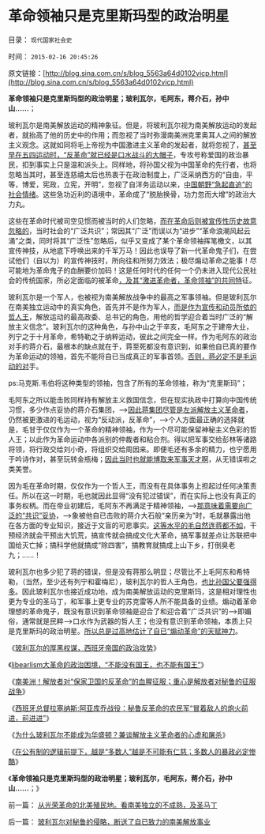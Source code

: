 # 革命领袖只是克里斯玛型的政治明星

目录： `现代国家社会史` 

时间： `2015-02-16 20:45:26` 

原文链接：[http://blog.sina.com.cn/s/blog_5563a64d0102vicp.html](http://blog.sina.com.cn/s/blog_5563a64d0102vicp.html)

**革命领袖只是克里斯玛型的政治明星；玻利瓦尔，毛阿东，蒋介石，孙中山……**；

玻利瓦尔是南美解放运动的精神象征。但是，将玻利瓦尔视为南美解放运动的发起者，就抬高了他的历史中的作用；而忽视了当时弥漫南美洲克里奥耳人之间的解放主义观念。这就如同将毛上帝视为中国激进主义革命的发起者，就将忽视了，[甚至早在五四运动时，“反革命”就已经是口水战斗的大帽子](../../../2013/7/19/咱国公知“五四革命思想”的不完全进化.md)，专攻号称爱国的政治暴民，扣到事实上只是温和派头上。同样地，将孙国父视为中国革命的先行者，也将忽略当其时，甚至连慈禧太后也热衷于在政治制度上，广泛采纳西方的“自由，平等，博爱，宪政，立宪，开明”，忽视了自洋务运动以来，[中国朝野“急起直追”的社会情绪](../../../2011/1/15/战场优势一分钟，市场经济十年功.md)。这些急功近利的语境中，革命成了“脱胎换骨，功力忽而大增”的政治大力丸。

这些在革命时代被司空见惯而被当时的人们忽略，[而在革命后则被宣传性历史故意忽略的](../../../2011/1/15/反思五四运动的局限性，道德治国不考虑国家成本；.md)，当时社会的“广泛共识”；常因其“广泛”而误以为“进步”“革命浪潮风起云涌”之类，同时将其“广泛性”忽略后，似乎又变成了某个革命领袖挥笔檄文，以其宣传神技，从地底下呼唤出来的千军万马！因此也误导了新一代革命鬼子们，在尝试他们（自以为）的宣传神技时，所向往和所努力效法；极尽煽动革命之能事！尽可能地为革命鬼子的血酬要价加码！这是任何时代的任何一个仍未进入现代公民社会的传统国家，所必定面临的被革命[，及其“激进革命者，革命领袖”的共同特](../../../2010/11/30/孔庆东老师玩政治是举重若轻啊.md)征。

玻利瓦尔是一个军人，也被视为南美解放战争中的最高之军事领袖。但是玻利瓦尔在南美独立运动中的真实角色，首先并不是作为军人，[而是作为宣传和动员所依的哲人王](../../../2015/2/4/玻利瓦尔若当国王，会改写南美历史吗？华盛顿呢？.md)，解放运动的最高政委、总书记的角色，用他的哲学迎合着当时广泛的“解放主义信念”。玻利瓦尔的这种角色，与孙中山之于辛亥，毛阿东之于建帝大业，列宁之于十月革命，希特勒之于纳粹运动，彼此之间完全一样。作为毛阿东的政治对手的蒋介石，最根本的缺点就在于，蒋至死都没有意识到，如果他自已真的要作为革命运动的领袖，首先不能将自已当成真正的军事首领。[否则，蒋必定不是毛运动的对](../../../2013/10/3/有中国特色的左右派，都有着“宣传万能”的共识.md)手。

ps:马克斯.韦伯将这种类型的领袖，包含了所有的革命领袖，称为“克里斯玛”；

毛阿东之所以能击败同样持有解放主义救国信念，但在现实执政中打算向中国传统习惯，多少作点妥协的蒋介石集团，——>[因此蒋集团尽管是左派解放主义革命者](../../../2014/1/12/凌驾国民的先进性，根本上不存在！.md)，仍然被更激进的毛运动，视为“反动派，反革命”，——>个人方面最正确的选择就是，毛甘于仅仅作为一个革命的精神领袖，作为一个尽可能保留神秘主义色彩的哲人王；以此作为革命运动中各派别的仲裁者和粘合剂。得以把军事交给彭林等诸路将领，将行政交给刘小奇，将组织交给周因来。即便毛还有多余的精力，也宁愿用于吟诗作对，甚至玩转金瓶梅；[因此当时也就能博取来军事天才啊](http://darthvad.blog.sohu.com/132102655.html)，从无错误啦之类美誉。

因为毛在革命时期，仅仅作为一个哲人王，而没有在具体事务上担起过任何决策责任。所以在这一时期，毛也就因此显得“没有犯过错误”，而在实际上也没有真正的事务权柄。而在帝业初建后，毛阿东不再满足于精神领袖，——>[那意味着需要向广泛的“共识”妥协](../../../2010/10/11/五四皮之不存毛将安附.md)，——>象被他自已击败的蒋介大石般“亲历亲为”时，毛就暴露出他在各方面的专业知识，接近于文盲的可悲事实。[这等水平的毛自然连蒋都不如](../../../2009/7/3/看看毛主席是怎样发动文革反腐的.md)，干预经济就会干预出大饥荒，搞宣传就会搞成文化大革命，搞军事就差点让苏联把中国给灭亡掉；搞科学他就搞成“除四害”，搞教育就搞成上山下乡，打倒臭老九；……！

玻利瓦尔也多少犯了蒋的错误，但是没有蒋那么明显；尽管比不上毛阿东和希特勒，（当然，至少还有列宁和霍梅尼），玻利瓦尔的哲人王角色，[也比孙国父要强得多](../../../2011/1/10/辛亥革命和孙国父的历史地位无足轻重；.md)。因此玻利瓦尔也接近成功地，成为南美解放运动的克里斯玛，这是相对理性也更为专业的圣马丁，和军事上更专业的苏克雷等人所不能具备的业绩。煽动着革命理想的革命鬼子，既没有意识到革命领袖是迎合了和迎合着“广泛共识”的——>即媚俗，通常就是民粹——>口水作为武器的哲人王；也没有意识到革命领袖，本质上只是克里斯玛的政治明星。[所以总是过高地估计了自已“煽动革命”的天赋神力](../../../2009/5/17/民主价值观不能持有政治野心.md)。

《[玻利瓦尔的厚黑权谋，西班牙帝国的政治攻势](../../../2015/2/3/玻利瓦尔的厚黑权谋，西班牙帝国的政治攻势；.md)》

《[libearlism大革命的政治困境，“不能没有国王，也不能有国王”](../../../2015/2/4/玻利瓦尔若当国王，会改写南美历史吗？华盛顿呢？.md)》

《[南美洲！解放者对“保家卫国的反革命”的血腥征服；重心是解放者对秘鲁的征服战争](../../../2015/2/5/南美洲！秘鲁！解放者对“保家卫国的反革命”的血腥征服；.md)》

《[西班牙总督拉塞纳斯;阿亚库乔战役：秘鲁反革命的农民军“冒着敌人的炮火前进，前进进”](../../../2015/2/5/秘鲁反革命的农民军“冒着敌人的炮火，前进，前进，前进进”.md)》

《[为什么玻利瓦尔不能成为华盛顿？兼谈解放主义革命者的心虚和屠杀](http://blog.sina.com.cn/s/blog_5563a64d0102vi4m.html)》

《[在公有制的逻辑前提下，越是“多数人”越是不可能有仁慈；多数人的暴政必定惨酷](../../../2015/2/14/解放主义的革命运动，只是通往奴役之路的恶性循环.md)》

《**革命领袖只是克里斯玛型的政治明星；玻利瓦尔，毛阿东，蒋介石，孙中山……**；》

前一篇： [从光荣革命的北美殖民地。看南美独立的不成熟，及圣马丁](../../../2015/2/18/从光荣革命的北美殖民地。看南美独立的不成熟，及圣马丁.md)

后一篇： [玻利瓦尔对秘鲁的侵略，断送了自已致力的南美解放事业](../../../2015/2/15/玻利瓦尔对秘鲁的侵略，断送了自已致力的南美解放事业.md)

